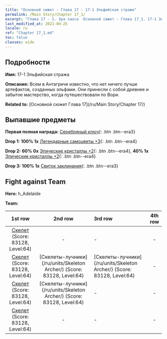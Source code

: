 ```yaml
---
title: "Основной сюжет - Глава 17 - 17-1 Эльфийская стража"
permalink: /Main Story/Chapter 17_1/
excerpt: "Глава 17 - 1. Эра хаоса  Основной сюжет - Глава 17_1. 17-1 Эльфийская стража"
last_modified_at: 2021-04-25
locale: ru
ref: "Chapter 17_1.md"
toc: false
classes: wide
---
```


## Подробности

 **Имя:** 17-1 Эльфийская стража

 **Описание:** Всем в Антагриче известно, что нет ничего лучше артефактов, созданных эльфами. Они принесли с собой древнее и забытое мастерство, когда путешествовали по Вори.

 **Related to:** [Основной сюжет Глава 17](/ru/Main Story/Chapter 17/)

## Выпавшие предметы

 **Первая полная награда:** [Серебряный ключ](/ItemsRU/con_693/){: .btn .btn--era3}

 **Drop 1:** **100% 1x** [Легендарные самоцветы +3](/ItemsRU/mat_58/){: .btn .btn--era4}

 **Drop 2:** **60% 0x** [Эпические кристаллы +2](/ItemsRU/mat_52/){: .btn .btn--era4}, **40% 1x** [Эпические кристаллы +2](/ItemsRU/mat_52/){: .btn .btn--era4}

 **Drop 3:** **100% 1x** [Свиток заклинания](/ItemsRU/con_694/){: .btn .btn--era3}


## Fight against Team
 **Hero:** h_Adelaide

 **Team:**


  | 1st row | 2nd row | 3rd row | 4th row |
  |:----:|:----:|:----|:----:|
  | [Скелет](/ru/units/Skeleton/) (Score: 83128, Level:64)  | - | - | - |
  | [Скелет](/ru/units/Skeleton/) (Score: 83128, Level:64)  | [Скелеты-лучники](/ru/units/Skeleton Archer/) (Score: 83128, Level:64)  | [Скелеты-лучники](/ru/units/Skeleton Archer/) (Score: 83128, Level:64)  | - |
  | [Скелет](/ru/units/Skeleton/) (Score: 83128, Level:64)  | [Скелеты-лучники](/ru/units/Skeleton Archer/) (Score: 83128, Level:64)  | - | - |
  | [Скелет](/ru/units/Skeleton/) (Score: 83128, Level:64)  | - | - | - |


